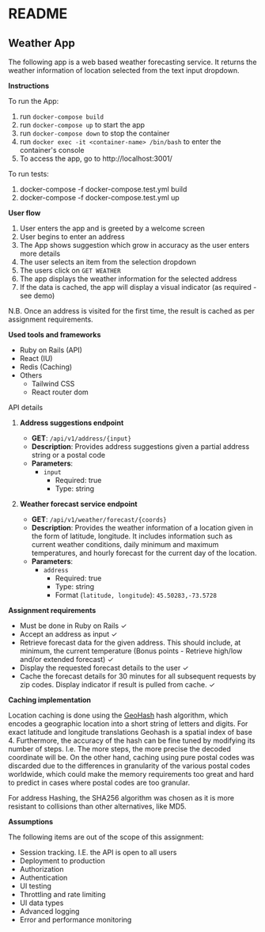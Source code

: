# README

## Weather App

The following app is a web based weather forecasting service. It returns the weather information of location selected
from the text input dropdown.

**Instructions**

To run the App:
1. run `docker-compose build`
2. run `docker-compose up` to start the app
3. run `docker-compose down` to stop the container
4. run `docker exec -it <container-name> /bin/bash` to enter the container's console
5. To access the app, go to http://localhost:3001/

To run tests:
1. docker-compose -f docker-compose.test.yml build
2. docker-compose -f docker-compose.test.yml up

**User flow**

1. User enters the app and is greeted by a welcome screen
2. User begins to enter an address
3. The App shows suggestion which grow in accuracy as the user enters more details
4. The user selects an item from the selection dropdown
5. The users click on `GET WEATHER`
6. The app displays the weather information for the selected address
7. If the data is cached, the app will display a visual indicator (as required - see demo)

N.B. Once an address is visited for the first time, the result is cached as per assignment requirements.

**Used tools and frameworks**
- Ruby on Rails (API)
- React (IU)
- Redis (Caching)
- Others
  - Tailwind CSS
  - React router dom


<summary>API details

1. **Address suggestions endpoint**
   - **GET**: `/api/v1/address/{input}` 
   - **Description**: Provides address suggestions given a partial address string or a postal code
   - **Parameters**:
     - `input`
       - Required: true
       - Type: string

2. **Weather forecast service endpoint**
    - **GET**: `/api/v1/weather/forecast/{coords}`
    - **Description**: Provides the weather information of a location given in the form of latitude, longitude. It
    includes information such as current weather conditions, daily minimum and maximum temperatures, and hourly forecast
    for the current day of the location.
    - **Parameters**:
        - `address`
            - Required: true
            - Type: string
            - Format (`latitude, longitude`): `45.50283,-73.5728`
</summary>

**Assignment requirements**

   - Must be done in Ruby on Rails &check;
   - Accept an address as input &check;
   - Retrieve forecast data for the given address. This should include, at minimum, the current temperature (Bonus points - Retrieve high/low and/or extended forecast) &check;
   - Display the requested forecast details to the user &check;
   - Cache the forecast details for 30 minutes for all subsequent requests by zip codes. Display indicator if result is pulled from cache. &check;

**Caching implementation**

Location caching is done using the [GeoHash](https://en.wikipedia.org/wiki/Geohash) hash algorithm,
which encodes a geographic location into a short string of letters and digits. For exact latitude and longitude translations 
Geohash is a spatial index of base 4. Furthermore, the accuracy of the hash can be fine tuned by modifying its number of steps. I.e.
The more steps, the more precise the decoded coordinate will be. On the other hand, caching using pure postal codes was discarded due to the differences 
in granularity of the various postal codes worldwide, which could make the memory requirements too great and hard to predict in cases where postal codes are
too granular.

For address Hashing, the SHA256 algorithm was chosen as it is more resistant to collisions than other alternatives, like MD5.

**Assumptions**

The following items are out of the scope of this assignment:

   - Session tracking. I.E. the API is open to all users
   - Deployment to production
   - Authorization
   - Authentication
   - UI testing
   - Throttling and rate limiting
   - UI data types
   - Advanced logging
   - Error and performance monitoring
